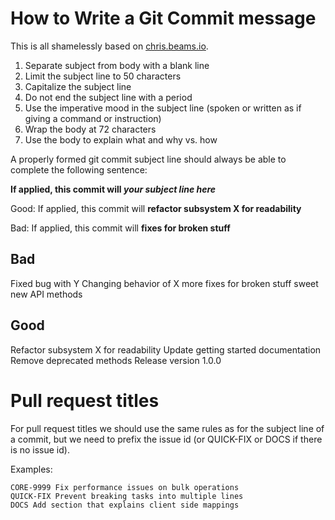 # How to Write a Git Commit message

This is all shamelessly based on [chris.beams.io](http://chris.beams.io/posts/git-commit/).

1. Separate subject from body with a blank line
2. Limit the subject line to 50 characters
3. Capitalize the subject line
4. Do not end the subject line with a period
5. Use the imperative mood in the subject line (spoken or written as if giving a command or instruction)
6. Wrap the body at 72 characters
7. Use the body to explain what and why vs. how

A properly formed git commit subject line should always be able to complete the following sentence:

**If applied, this commit will _your subject line here_**

Good: If applied, this commit will **refactor subsystem X for readability**

Bad: If applied, this commit will **fixes for broken stuff**

## Bad

Fixed bug with Y
Changing behavior of X
more fixes for broken stuff
sweet new API methods


## Good

Refactor subsystem X for readability
Update getting started documentation
Remove deprecated methods
Release version 1.0.0

# Pull request titles

For pull request titles we should use the same rules as for the subject line of a commit, but we need to prefix the issue id (or QUICK-FIX or DOCS if there is no issue id).

Examples:

```
CORE-9999 Fix performance issues on bulk operations
QUICK-FIX Prevent breaking tasks into multiple lines
DOCS Add section that explains client side mappings
```
